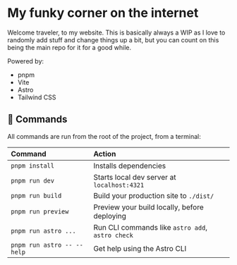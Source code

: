 # My funky corner on the internet

Welcome traveler, to my website. This is basically always a WIP as I love to randomly add stuff and change things up a bit, but you can count on this being the main repo for it for a good while.

Powered by:

- pnpm
- Vite
- Astro
- Tailwind CSS

## 🧞 Commands

All commands are run from the root of the project, from a terminal:

| Command                   | Action                                           |
| :------------------------ | :----------------------------------------------- |
| `pnpm install`             | Installs dependencies                            |
| `pnpm run dev`             | Starts local dev server at `localhost:4321`      |
| `pnpm run build`           | Build your production site to `./dist/`          |
| `pnpm run preview`         | Preview your build locally, before deploying     |
| `pnpm run astro ...`       | Run CLI commands like `astro add`, `astro check` |
| `pnpm run astro -- --help` | Get help using the Astro CLI                     |
